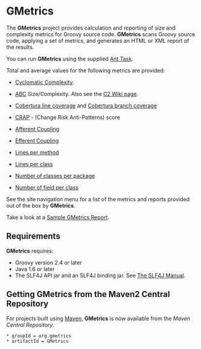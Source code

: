 # GMetrics

  The **GMetrics** project provides calculation and reporting of size and complexity metrics for
  Groovy source code. **GMetrics** scans Groovy source code, applying a set of metrics, and
  generates an HTML or XML report of the results.

  You can run **GMetrics** using the supplied [Ant Task](./gmetrics-ant-task.html).

  Total and average values for the following metrics are provided:

  * [Cyclomatic Complexity](./metrics/CyclomaticComplexityMetric.html).

  * [ABC](./metrics/ABCMetric.html) Size/Complexity. Also see the [C2 Wiki page](http://c2.com/cgi/wiki?AbcMetric).

  * [Cobertura line coverage](./metrics/CoberturaLineCoverageMetric.html) and [Cobertura branch coverage](./metrics/CoberturaBranchCoverageMetric.html)

  * [CRAP](./metrics/CrapMetric.html) - (Change Risk Anti-Patterns) score

  * [Afferent Coupling](./metrics/AfferentCouplingMetric.html)

  * [Efferent Coupling](./metrics/EfferentCouplingMetric.html)

  * [Lines per method](./metrics/MethodLineCountMetric.html)

  * [Lines per class](./metrics/ClassLineCountMetric.html)

  * [Number of classes per package](./metrics/ClassCountMetric.html)

  * [Number of field per class](./metrics/FieldCountMetric.html)

  See the site navigation menu for a list of the metrics and reports provided
  out of the box by **GMetrics**.

  Take a look at a [Sample GMetrics Report](./SampleGMetricsReport.html).

## Requirements

**GMetrics** requires:

 * Groovy version 2.4 or later
 * Java 1.6 or later
 * The SLF4J API jar and an SLF4J binding jar. See [The SLF4J Manual](https://www.slf4j.org/manual.html). 


## Getting GMetrics from the Maven2 Central Repository

  For projects built using [Maven](http://maven.apache.org/), **GMetrics** is now available from the *Maven Central Repository*.

    * groupId = org.gmetrics
    * artifactId = GMetrics


